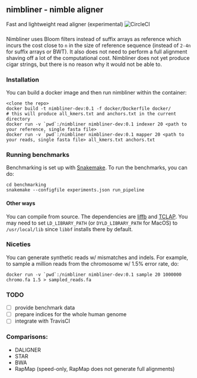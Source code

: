 ## nimbliner - nimble aligner

Fast and lightweight read aligner (experimental) ![CircleCI](https://circleci.com/gh/lynxoid/nimbliner.svg?style=shield&circle-token=:circle-token)

###

Nimbliner uses Bloom filters instead of suffix arrays as reference which incurs the cost close to `n` in the size of reference sequence (instead of `2-4n` for suffix arrays or BWT). It also does not need to perform a full alignment shaving off a lot of the computational cost. Nimbliner does not yet produce cigar strings, but there is no reason why it would not be able to.

### Installation

You can build a docker image and then run nimbliner within the container:

```
<clone the repo>
docker build -t nimbliner-dev:0.1 -f docker/Dockerfile docker/
# this will produce all_kmers.txt and anchors.txt in the current directory
docker run -v `pwd`:/nimbliner nimbliner-dev:0.1 indexer 20 <path to your reference, single fasta file>
docker run -v `pwd`:/nimbliner nimbliner-dev:0.1 mapper 20 <path to your reads, single fasta file> all_kmers.txt anchors.txt
```

### Running benchmarks

Benchmarking is set up with [Snakemake](). To run the benchmarks, you can do:

```
cd benchmarking
snakemake --configfile experiments.json run_pipeline
```

#### Other ways

You can compile from source. The dependencies are [liffb](https://github.com/mavam/libbf) and [TCLAP](http://tclap.sourceforge.net/). You may need to set `LD_LIBRARY_PATH` (or `DYLD_LIBRARY_PATH` for MacOS) to `/usr/local/lib` since `libbf` installs there by default.

### Niceties

You can generate synthetic reads w/ mismatches and indels. For example, to sample a million reads from the chromosome w/ 1.5% error rate, do:

```
docker run -v `pwd`:/nimbliner nimbliner-dev:0.1 sample 20 1000000 chromo.fa 1.5 > sampled_reads.fa
```

### TODO
- [ ] provide benchmark data
- [ ] prepare indices for the whole human genome
- [ ] integrate with TravisCI

### Comparisons:
 - DALIGNER
 - STAR
 - BWA
 - RapMap (speed-only, RapMap does not generate full alignments)

